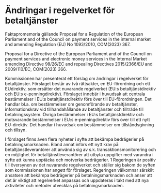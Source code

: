 # Ändringar i regelverket för betaltjänster

Faktapromemoria gällande Proposal for a Regulation of the European Parliament and of the Council on payment services in the internal market and amending
Regulation (EU) No 1093/2010, COM(2023\) 367\.

Proposal for a Directive of the European Parliament and of the Council on payment services and electronic money services in the Internal Market amending Directive 98/26/EC and repealing Directives 2015/2366/EU and 2009/110/EC, COM(2023\) 366\.

Kommissionen har presenterat ett förslag om ändringar i regelverket för betaltjänster. Förslaget består av två rättsakter, en EU\-förordning och ett EUdirektiv, som ersätter det nuvarande regelverket (EU:s betaltjänstdirektiv och EU:s e\-penningdirektiv). Förslaget innebär i huvudsak att centrala bestämmelser i EU:s betaltjänstdirektiv förs över till EU\-förordningen. Det handlar bl.a. om bestämmelser om genomförande av betaltjänster, informationskrav vid tillhandahållande av betaltjänster och tillträde till betalningssystem. Övriga bestämmelser i EU:s betaltjänstdirektiv och motsvarande bestämmelser i EU:s e\-penningdirektiv förs över till ett nytt EU\-direktiv. Det handlar i huvudsak om bestämmelser om tillståndsgivning och tillsyn.

I förslaget finns även flera nyheter i syfte att bekämpa bedrägerier på betalningsmarknaden. Bland annat införs ett nytt krav på betaltjänstleverantörer att använda sig av s.k. transaktionsmonitorering och en möjlighet för betaltjänstleverantörer att utbyta uppgifter med varandra i syfte att kunna upptäcka och motverka bedrägerier. 1 Regeringen är positiv till översynen av det nuvarande regelverket och ställer sig bakom de syften som kommissionen har angett för förslaget. Regeringen välkomnar särskilt ansatsen att bekämpa bedrägerier på betalningsmarknaden och anser att det är viktigt att regelverket anpassas och uppdateras i takt med att nya aktiviteter och metoder utvecklas på betalningsmarknaden.
